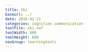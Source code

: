 ```yaml
---
title: Ski
baseurl: ../
date: 2016-02-21
categories: cognition communication
toolFile: ski.swf
toolWidth: 800
toolHeight: 600
navGroup: learningtools
---
```

